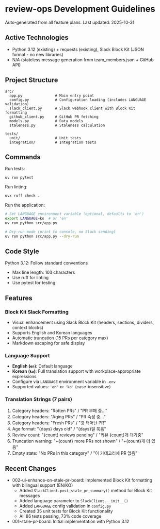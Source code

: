 # review-ops Development Guidelines

Auto-generated from all feature plans. Last updated: 2025-10-31

## Active Technologies
- Python 3.12 (existing) + requests (existing), Slack Block Kit (JSON format - no new libraries)
- N/A (stateless message generation from team_members.json + GitHub API)

## Project Structure

```text
src/
  app.py               # Main entry point
  config.py            # Configuration loading (includes LANGUAGE validation)
  slack_client.py      # Slack webhook client with Block Kit formatting
  github_client.py     # GitHub PR fetching
  models.py            # Data models
  staleness.py         # Staleness calculation

tests/
  unit/                # Unit tests
  integration/         # Integration tests
```

## Commands

Run tests:
```bash
uv run pytest
```

Run linting:
```bash
uvx ruff check .
```

Run the application:
```bash
# Set LANGUAGE environment variable (optional, defaults to 'en')
export LANGUAGE=ko  # or 'en'
uv run python src/app.py

# Dry-run mode (print to console, no Slack sending)
uv run python src/app.py --dry-run
```

## Code Style

Python 3.12: Follow standard conventions
- Max line length: 100 characters
- Use ruff for linting
- Use pytest for testing

## Features

### Block Kit Slack Formatting
- Visual enhancement using Slack Block Kit (headers, sections, dividers, context blocks)
- Supports English and Korean languages
- Automatic truncation (15 PRs per category max)
- Markdown escaping for safe display

### Language Support
- **English (`en`)**: Default language
- **Korean (`ko`)**: Full translation support with workplace-appropriate expressions
- Configure via `LANGUAGE` environment variable in `.env`
- Supported values: `'en'` or `'ko'` (case-insensitive)

### Translation Strings (7 pairs)
1. Category headers: "Rotten PRs" / "PR 부패 중..."
2. Category headers: "Aging PRs" / "PR 숙성 중..."
3. Category headers: "Fresh PRs" / "갓 태어난 PR"
4. Age format: "{days} days old" / "{days}일 묵음"
5. Review count: "{count} reviews pending" / "리뷰 {count}개 대기중"
6. Truncation warning: "+{count} more PRs not shown" / "+{count}개 더 있음"
7. Empty state: "No PRs in this category" / "이 카테고리에 PR 없음"

## Recent Changes
- 002-ui-enhance-on-stale-pr-board: Implemented Block Kit formatting with bilingual support (EN/KO)
  - Added `SlackClient.post_stale_pr_summary()` method for Block Kit messages
  - Added language parameter to `SlackClient.__init__()`
  - Added `LANGUAGE` config validation in `config.py`
  - Created 35 unit tests for Block Kit functionality
  - All 86 tests passing, 73% code coverage
- 001-stale-pr-board: Initial implementation with Python 3.12

<!-- MANUAL ADDITIONS START -->
<!-- MANUAL ADDITIONS END -->
